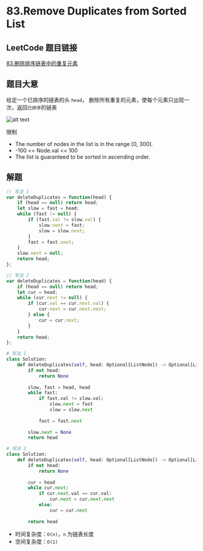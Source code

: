 # 83.Remove Duplicates from Sorted List

## LeetCode 题目链接

[83.删除排序链表中的重复元素](https://leetcode.cn/problems/remove-duplicates-from-sorted-list/)

## 题目大意

给定一个已排序的链表的头 `head`， 删除所有重复的元素，使每个元素只出现一次，返回`已排序`的链表

![alt text](https://github.com/donnapersonal/solve_leetcode/blob/0e3a3a32d5b95d6629383bb84a066ca0221e9163/solutions/images/example6.png)

限制
- The number of nodes in the list is in the range [0, 300].
- -100 <= Node.val <= 100
- The list is guaranteed to be sorted in ascending order.

## 解题

```js
// 写法 1
var deleteDuplicates = function(head) {
    if (head == null) return head;
    let slow = fast = head;
    while (fast != null) {
        if (fast.val != slow.val) {
            slow.next = fast;
            slow = slow.next;
        }
        fast = fast.next;
    }
    slow.next = null;
    return head;
};

// 写法 2
var deleteDuplicates = function(head) {
    if (head == null) return head;
    let cur = head;
    while (cur.next != null) {
        if (cur.val == cur.next.val) {
            cur.next = cur.next.next;
        } else {
            cur = cur.next;
        }
    }
    return head;
};
```
```python
# 写法 1
class Solution:
    def deleteDuplicates(self, head: Optional[ListNode]) -> Optional[ListNode]:
        if not head:
            return None
        
        slow, fast = head, head
        while fast:
            if fast.val != slow.val:
                slow.next = fast
                slow = slow.next
            
            fast = fast.next
        
        slow.next = None
        return head

# 写法 2
class Solution:
    def deleteDuplicates(self, head: Optional[ListNode]) -> Optional[ListNode]:
        if not head:
            return None
        
        cur = head
        while cur.next:
            if cur.next.val == cur.val:
                cur.next = cur.next.next
            else:
                cur = cur.next
        
        return head
```

- 时间复杂度：`O(n)`，`n` 为链表长度
- 空间复杂度：`O(1)`